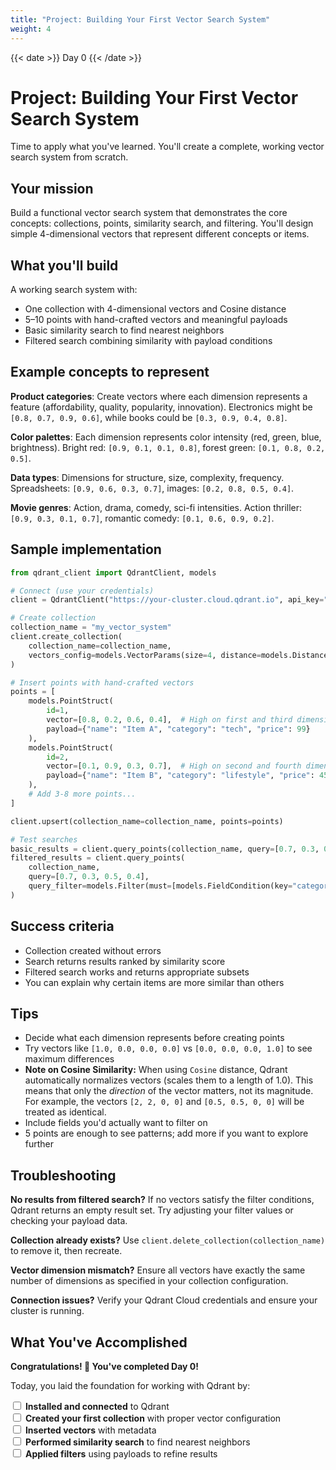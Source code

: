 ```yaml
---
title: "Project: Building Your First Vector Search System"
weight: 4
---
```


{{< date >}} Day 0 {{< /date >}}

# Project: Building Your First Vector Search System

Time to apply what you've learned. You'll create a complete, working vector search system from scratch.

## Your mission

Build a functional vector search system that demonstrates the core concepts: collections, points, similarity search, and filtering. You'll design simple 4-dimensional vectors that represent different concepts or items.

## What you'll build

A working search system with:
- One collection with 4-dimensional vectors and Cosine distance
- 5–10 points with hand-crafted vectors and meaningful payloads
- Basic similarity search to find nearest neighbors
- Filtered search combining similarity with payload conditions

## Example concepts to represent

<!-- **Product categories**: Create vectors where each dimension represents a feature (price, quality, popularity, innovation). Electronics might be `[0.8, 0.7, 0.9, 0.6]`, while books could be `[0.3, 0.9, 0.4, 0.8]`. -->
**Product categories**: Create vectors where each dimension represents a feature (affordability, quality, popularity, innovation). Electronics might be `[0.8, 0.7, 0.9, 0.6]`, while books could be `[0.3, 0.9, 0.4, 0.8]`.

**Color palettes**: Each dimension represents color intensity (red, green, blue, brightness). Bright red: `[0.9, 0.1, 0.1, 0.8]`, forest green: `[0.1, 0.8, 0.2, 0.5]`.

**Data types**: Dimensions for structure, size, complexity, frequency. Spreadsheets: `[0.9, 0.6, 0.3, 0.7]`, images: `[0.2, 0.8, 0.5, 0.4]`.

**Movie genres**: Action, drama, comedy, sci-fi intensities. Action thriller: `[0.9, 0.3, 0.1, 0.7]`, romantic comedy: `[0.1, 0.6, 0.9, 0.2]`.

## Sample implementation

```python
from qdrant_client import QdrantClient, models

# Connect (use your credentials)
client = QdrantClient("https://your-cluster.cloud.qdrant.io", api_key="your-key")

# Create collection
collection_name = "my_vector_system"
client.create_collection(
    collection_name=collection_name,
    vectors_config=models.VectorParams(size=4, distance=models.Distance.COSINE)
)

# Insert points with hand-crafted vectors
points = [
    models.PointStruct(
        id=1,
        vector=[0.8, 0.2, 0.6, 0.4],  # High on first and third dimensions
        payload={"name": "Item A", "category": "tech", "price": 99}
    ),
    models.PointStruct(
        id=2,
        vector=[0.1, 0.9, 0.3, 0.7],  # High on second and fourth dimensions
        payload={"name": "Item B", "category": "lifestyle", "price": 45}
    ),
    # Add 3-8 more points...
]

client.upsert(collection_name=collection_name, points=points)

# Test searches
basic_results = client.query_points(collection_name, query=[0.7, 0.3, 0.5, 0.4])
filtered_results = client.query_points(
    collection_name, 
    query=[0.7, 0.3, 0.5, 0.4],
    query_filter=models.Filter(must=[models.FieldCondition(key="category", match=models.MatchValue(value="tech"))])
)
```

## Success criteria

- Collection created without errors
- Search returns results ranked by similarity score
- Filtered search works and returns appropriate subsets
- You can explain why certain items are more similar than others

## Tips

- Decide what each dimension represents before creating points
- Try vectors like `[1.0, 0.0, 0.0, 0.0]` vs `[0.0, 0.0, 0.0, 1.0]` to see maximum differences
- **Note on Cosine Similarity:** When using `Cosine` distance, Qdrant automatically normalizes vectors (scales them to a length of 1.0). This means that only the *direction* of the vector matters, not its magnitude. For example, the vectors `[2, 2, 0, 0]` and `[0.5, 0.5, 0, 0]` will be treated as identical.
- Include fields you'd actually want to filter on
- 5 points are enough to see patterns; add more if you want to explore further

## Troubleshooting

**No results from filtered search?** If no vectors satisfy the filter conditions, Qdrant returns an empty result set. Try adjusting your filter values or checking your payload data.

**Collection already exists?** Use `client.delete_collection(collection_name)` to remove it, then recreate.

**Vector dimension mismatch?** Ensure all vectors have exactly the same number of dimensions as specified in your collection configuration.

**Connection issues?** Verify your Qdrant Cloud credentials and ensure your cluster is running. 

## What You've Accomplished

**Congratulations! 🎉 You've completed Day 0!**

Today, you laid the foundation for working with Qdrant by:

<input type="checkbox"> **Installed and connected** to Qdrant  
<input type="checkbox"> **Created your first collection** with proper vector configuration  
<input type="checkbox"> **Inserted vectors** with metadata  
<input type="checkbox"> **Performed similarity search** to find nearest neighbors  
<input type="checkbox"> **Applied filters** using payloads to refine results  